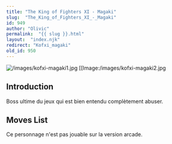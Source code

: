 ```yaml
---
title: "The King of Fighters XI - Magaki"
slug:  "The_King_of_Fighters_XI_-_Magaki"
id: 949
author: "Olivic"
permalink:  "{{ slug }}.html"
layout:  "index.njk"
redirect: "Kofxi_magaki"
old_id: 950
---
```


![](/images/kofxi-magaki1.jpg "/images/kofxi-magaki1.jpg")
\[\[Image:/images/kofxi-magaki2.jpg

## Introduction

Boss ultime du jeux qui est bien entendu complètement abuser.

## Moves List

Ce personnage n'est pas jouable sur la version arcade.
